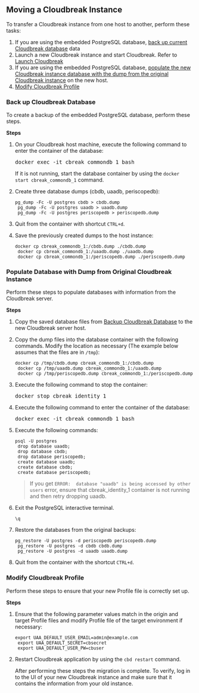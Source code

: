## Moving a Cloudbreak Instance

To transfer a Cloudbreak instance from one host to another, perform these tasks:

1. If you are using the embedded PostgreSQL database, [back up current Cloudbreak database](#back-up-cloudbreak-database) data  
2. Launch a new Cloudbreak instance and start Cloudbreak. Refer to [Launch Cloudbreak](index.md#launch-cloudbreak)   
3. If you are using the embedded PostgreSQL database, [populate the new Cloudbreak instance database with the dump from the original Cloudbreak instance](#populate-database-with-dump-from-original-cloudbreak-instance) on the new host.  
4. [Modify Cloudbreak Profile](#modify-cloudbreak-profile)  

### Back up Cloudbreak Database 

To create a backup of the embedded PostgreSQL database, perform these steps.

**Steps** 

1. On your Cloudbreak host machine, execute the following  command to enter the container of the database:

    <pre>docker exec -it cbreak_commondb_1 bash</pre> 
    If it is not running, start the database container by using the `docker start cbreak_commondb_1` command.

3. Create three database dumps (cbdb, uaadb, periscopedb):  

    <pre><small>pg_dump -Fc -U postgres cbdb > cbdb.dump
    pg_dump -Fc -U postgres uaadb > uaadb.dump
    pg_dump -Fc -U postgres periscopedb > periscopedb.dump</small></pre>
                
4. Quit from the container with shortcut `CTRL+d`.

5. Save the previously created dumps to the host instance:               

    <pre><small>docker cp cbreak_commondb_1:/cbdb.dump ./cbdb.dump
    docker cp cbreak_commondb_1:/uaadb.dump ./uaadb.dump
    docker cp cbreak_commondb_1:/periscopedb.dump ./periscopedb.dump</small></pre>



### Populate Database with Dump from Original Cloudbreak Instance

Perform these steps to populate databases with information from the Cloudbreak server.

**Steps** 

1. Copy the saved database files from [Backup Cloudbreak Database](#backup-cloudbreak-database) to the new Cloudbreak server host.

2. Copy the dump files into the database container with the following commands. Modify the location as necessary (The example below assumes that the files are in `/tmp`):

    <pre><small>docker cp /tmp/cbdb.dump cbreak_commondb_1:/cbdb.dump
    docker cp /tmp/uaadb.dump cbreak_commondb_1:/uaadb.dump
    docker cp /tmp/periscopedb.dump cbreak_commondb_1:/periscopedb.dump</small></pre>
   
3. Execute the following command to stop the container:

    <pre>docker stop cbreak_identity_1</pre>

4. Execute the following command to enter the container of the database:

    <pre>docker exec -it cbreak_commondb_1 bash</pre>

5. Execute the following commands:
   
    <pre><small>psql -U postgres
    drop database uaadb;
    drop database cbdb;
    drop database periscopedb;
    create database uaadb;
    create database cbdb;
    create database periscopedb;</small></pre>
 
    > If you get `ERROR:  database "uaadb" is being accessed by other users` error, ensure that    cbreak_identity_1 container is not running and then retry dropping uaadb.  

5. Exit the PostgreSQL interactive terminal.
    <pre><small>\q</small></pre> 
     
6. Restore the databases from the original backups:
   
    <pre><small>pg_restore -U postgres -d periscopedb periscopedb.dump
    pg_restore -U postgres -d cbdb cbdb.dump
    pg_restore -U postgres -d uaadb uaadb.dump</small></pre>
   
7. Quit from the container with the shortcut `CTRL+d`.     


### Modify Cloudbreak Profile

Perform these steps to ensure that your new Profile file is correctly set up. 

**Steps** 

1. Ensure that the following parameter values match in the origin and target Profile files and modify Profile file of the target environment if necessary:

    <pre><small>export UAA_DEFAULT_USER_EMAIL=admin@example.com
    export UAA_DEFAULT_SECRET=cbsecret
    export UAA_DEFAULT_USER_PW=cbuser</small></pre>
    
2. Restart Cloudbreak application by using the `cbd restart` command.  
 
    After performing these steps the migration is complete. To verify, log in to the UI of your new Cloudbreak instance and make sure that it contains the information from your old instance.  

